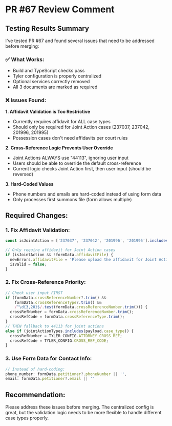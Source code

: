 # PR #67 Review Comment

## Testing Results Summary

I've tested PR #67 and found several issues that need to be addressed before merging:

### ✅ What Works:
- Build and TypeScript checks pass
- Tyler configuration is properly centralized
- Optional services correctly removed
- All 3 documents are marked as required

### ❌ Issues Found:

**1. Affidavit Validation is Too Restrictive**
- Currently requires affidavit for ALL case types
- Should only be required for Joint Action cases (237037, 237042, 201996, 201995)
- Possession cases don't need affidavits per court rules

**2. Cross-Reference Logic Prevents User Override**
- Joint Actions ALWAYS use "44113", ignoring user input
- Users should be able to override the default cross-reference
- Current logic checks Joint Action first, then user input (should be reversed)

**3. Hard-Coded Values**
- Phone numbers and emails are hard-coded instead of using form data
- Only processes first summons file (form allows multiple)

## Required Changes:

### 1. Fix Affidavit Validation:
```typescript
const isJointAction = ['237037', '237042', '201996', '201995'].includes(formData.caseType);

// Only require affidavit for Joint Action cases
if (isJointAction && !formData.affidavitFile) {
  newErrors.affidavitFile = 'Please upload the affidavit for Joint Action cases';
  isValid = false;
}
```

### 2. Fix Cross-Reference Priority:
```typescript
// Check user input FIRST
if (formData.crossReferenceNumber?.trim() && 
    formData.crossReferenceType?.trim() &&
    /^\d{3,20}$/.test(formData.crossReferenceNumber.trim())) {
  crossRefNumber = formData.crossReferenceNumber.trim();
  crossRefCode = formData.crossReferenceType.trim();
}
// THEN fallback to 44113 for joint actions
else if (jointActionTypes.includes(payload.case_type)) {
  crossRefNumber = TYLER_CONFIG.ATTORNEY_CROSS_REF;
  crossRefCode = TYLER_CONFIG.CROSS_REF_CODE;
}
```

### 3. Use Form Data for Contact Info:
```typescript
// Instead of hard-coding:
phone_number: formData.petitioner?.phoneNumber || '',
email: formData.petitioner?.email || ''
```

## Recommendation:
Please address these issues before merging. The centralized config is great, but the validation logic needs to be more flexible to handle different case types properly.